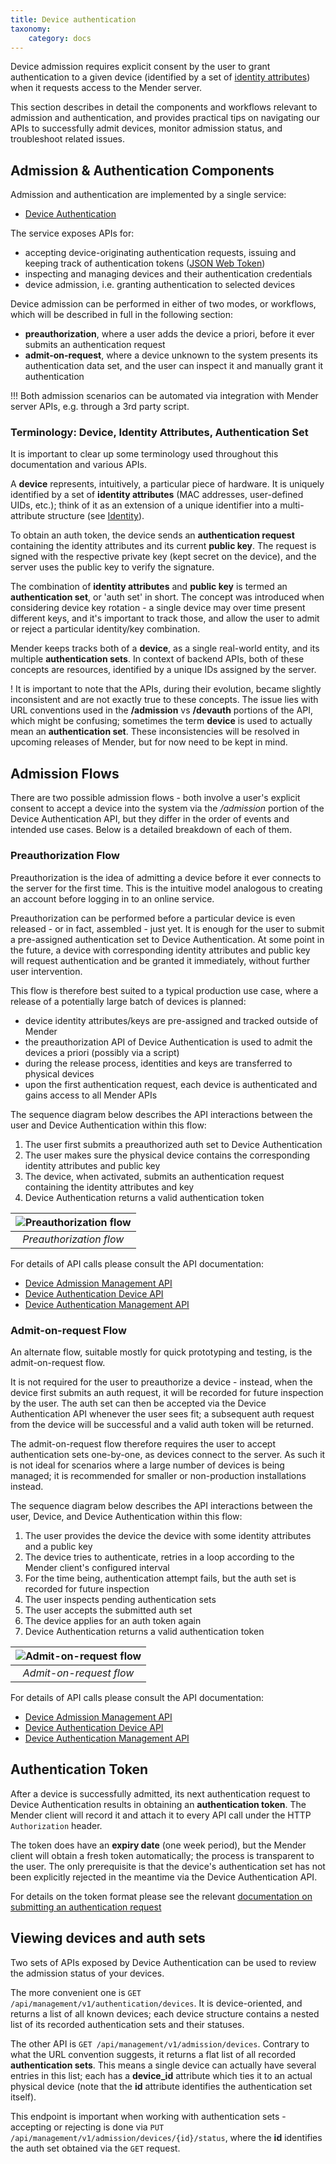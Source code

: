 ```yaml
---
title: Device authentication
taxonomy:
    category: docs
---
```


Device admission requires explicit consent by the user to grant authentication to a given device (identified by a set
of [identity attributes](../../client-configuration/identity)) when it requests access to the Mender server.

This section describes in detail the components and workflows relevant to admission and authentication,
and provides practical tips on navigating our APIs to successfully admit devices, monitor admission status,
and troubleshoot related issues.

## Admission & Authentication Components
Admission and authentication are implemented by a single service:
* [Device Authentication](https://github.com/mendersoftware/deviceauth)

The service exposes APIs for:
* accepting device-originating authentication requests, issuing and keeping track of authentication tokens ([JSON Web Token](https://jwt.io))
* inspecting and managing devices and their authentication credentials
* device admission, i.e. granting authentication to selected devices

Device admission can be performed in either of two modes, or workflows, which will be described in full in the following section:
* **preauthorization**, where a user adds the device a priori, before it ever submits an authentication request
* **admit-on-request**, where a device unknown to the system presents its authentication data set, and the user
can inspect it and manually grant it authentication

!!! Both admission scenarios can be automated via integration with Mender server APIs, e.g. through a 3rd party script.

### Terminology: Device, Identity Attributes, Authentication Set
It is important to clear up some terminology used throughout this documentation and various APIs.

A **device** represents, intuitively, a particular piece of hardware. It is uniquely identified by a
set of **identity attributes** (MAC addresses, user-defined UIDs, etc.); think of it as an extension of a unique identifier into a multi-attribute structure (see [Identity](../../client-configuration/identity)).

To obtain an auth token, the device sends an **authentication request** containing the identity attributes and its current
**public key**. The request is signed with the respective private key (kept secret on the device), and the server uses
the public key to verify the signature.

The combination of **identity attributes** and **public key** is termed an **authentication set**, or 'auth set' in short. The concept
was introduced when considering device key rotation - a single device may over time present different keys, and it's
important to track those, and allow the user to admit or reject a particular identity/key combination.

Mender keeps tracks both of a **device**, as a single real-world entity, and its multiple  **authentication sets**. In context of backend
APIs, both of these concepts are resources, identified by a unique IDs assigned by the server.

! It is important to note that the APIs, during their evolution, became slightly inconsistent and are not exactly true to these concepts. The issue lies with URL conventions used in the **/admission** vs **/devauth** portions of the API, which might be confusing; sometimes the term **device** is used to actually mean an **authentication set**. These inconsistencies will be resolved in upcoming releases of Mender, but for now need to be kept in mind.

## Admission Flows
There are two possible admission flows - both involve a user's explicit consent to accept a device into the system via
the */admission* portion of the Device Authentication API, but they differ in the order of events and intended use cases. Below is a detailed breakdown
of each of them.

### Preauthorization Flow
Preauthorization is the idea of admitting a device before it ever connects to the server for the first time. This is the intuitive
model analogous to creating an account before logging in to an online service.

Preauthorization can be performed before a particular device is even released - or in fact, assembled - just yet. It is enough for
the user to submit a pre-assigned authentication set to Device Authentication. At
some point in the future, a device with corresponding identity attributes and public key will request authentication and be granted it
immediately, without further user intervention.

This flow is therefore best suited to a typical production use case, where a release of a potentially large batch of devices is planned:
* device identity attributes/keys are pre-assigned and tracked outside of Mender
* the preauthorization API of Device Authentication is used to admit the devices a priori (possibly via a script)
* during the release process, identities and keys are transferred to physical devices
* upon the first authentication request, each device is authenticated and gains access to all Mender APIs

The sequence diagram below describes the API interactions between the user and Device Authentication within this flow:
1. The user first submits a preauthorized auth set to Device Authentication
2. The user makes sure the physical device contains the corresponding identity attributes and public key
3. The device, when activated, submits an authentication request containing the identity attributes and key
4. Device Authentication returns a valid authentication token

| ![Preauthorization flow](preauth.png) |
|:--:|
|*Preauthorization flow*|

For details of API calls please consult the API documentation:

* [Device Admission Management API](../../apis/management-apis/device-admission)
* [Device Authentication Device API](../../apis/device-apis/device-authentication)
* [Device Authentication Management API](../../apis/management-apis/device-authentication)

### Admit-on-request Flow
An alternate flow, suitable mostly for quick prototyping and testing, is the admit-on-request flow.

It is not required for the user to preauthorize a device - instead, when the device first submits an auth request, it will
be recorded for future inspection by the user. The auth set can then be accepted via the Device Authentication API whenever the
user sees fit; a subsequent auth request from the device will be successful and a valid auth token will be returned.

The admit-on-request flow therefore requires the user to accept authentication sets one-by-one, as devices connect to the server.
As such it is not ideal for scenarios where a large number of devices is being managed; it is recommended for smaller or non-production
installations instead.

The sequence diagram below describes the API interactions between the user, Device, and Device Authentication within this flow:
1. The user provides the device the device with some identity attributes and a public key
2. The device tries to authenticate, retries in a loop according to the Mender client's configured interval
3. For the time being, authentication attempt fails, but the auth set is recorded for future inspection
4. The user inspects pending authentication sets
5. The user accepts the submitted auth set
6. The device applies for an auth token again
7. Device Authentication returns a valid authentication token

| ![Admit-on-request flow](admit-on-req.png) |
|:--:|
|*Admit-on-request flow*|

For details of API calls please consult the API documentation:

* [Device Admission Management API](../../apis/management-apis/device-admission)
* [Device Authentication Device API](../../apis/device-apis/device-authentication)
* [Device Authentication Management API](../../apis/management-apis/device-authentication)


## Authentication Token
After a device is successfully admitted, its next authentication request to Device Authentication results
in obtaining an **authentication token**. The Mender client will record it and attach it to every API call under
the HTTP `Authorization` header.

The token does have an **expiry date** (one week period), but the Mender client will obtain a fresh token automatically;
the process is transparent to the user. The only prerequisite is that the device's authentication set has not been
explicitly rejected in the meantime via the Device Authentication API.

For details on the token format please see the relevant [documentation on submitting an authentication request](../../apis/device-apis/device-authentication)

## Viewing devices and auth sets
Two sets of APIs exposed by Device Authentication can be used to review the admission status of your devices.

The more convenient one is `GET /api/management/v1/authentication/devices`. It is device-oriented, and returns a
list of all known devices; each device structure contains a nested list of its recorded authentication sets and their statuses.

The other API is `GET /api/management/v1/admission/devices`. Contrary to what the URL convention suggests, it
returns a flat list of all recorded **authentication sets**. This means a single device can actually have several entries in this list;
 each has a **device_id** attribute which ties it to an actual physical device (note that the **id** attribute identifies the authentication set itself).

 This endpoint is important when working with authentication sets - accepting or rejecting is done via
`PUT /api/management/v1/admission/devices/{id}/status`, where the **id** identifies the auth set obtained via the `GET` request.
